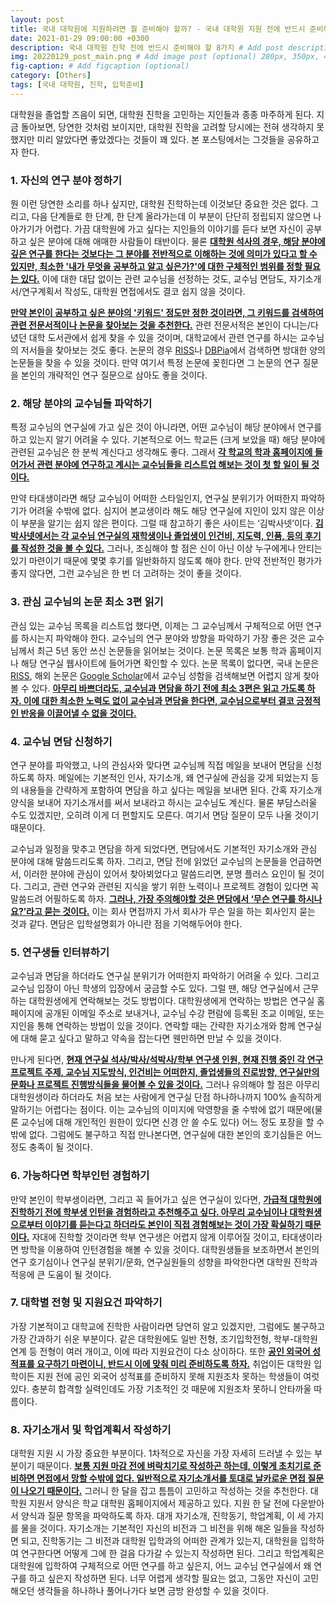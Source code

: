 ```yaml
---
layout: post
title: 국내 대학원에 지원하려면 뭘 준비해야 할까? - 국내 대학원 지원 전에 반드시 준비해야 할 8가지
date: 2021-01-29 09:00:00 +0300
description: 국내 대학원 진학 전에 반드시 준비해야 할 8가지 # Add post description (optional)
img: 20220129_post_main.png # Add image post (optional) 280px, 350px, 470px, 700px, 940px
fig-caption: # Add figcaption (optional)
category: [Others]
tags: [국내 대학원, 진학, 입학준비]
---
```


대학원을 졸업할 즈음이 되면, 대학원 진학을 고민하는 지인들과 종종 마주하게 된다. 지금 돌아보면, 당연한 것처럼 보이지만, 대학원 진학을 고려할 당시에는 전혀 생각하지 못했지만 미리 알았다면 좋았겠다는 것들이 꽤 있다. 본 포스팅에서는 그것들을 공유하고자 한다.<br>

### 1. 자신의 연구 분야 정하기
뭔 이런 당연한 소리를 하나 싶지만, 대학원 진학하는데 이것보단 중요한 것은 없다. 그리고, 다음 단계들로 한 단계, 한 단계 올라가는데 이 부분이 단단히 정립되지 않으면 나아가기가 어렵다. 가끔 대학원에 가고 싶다는 지인들의 이야기를 듣다 보면 자신이 공부하고 싶은 분야에 대해 애매한 사람들이 태반이다. 물론 <ins>**대학원 석사의 경우, 해당 분야에 깊은 연구를 한다는 것보다는 그 분야를 전반적으로 이해하는 것에 의미가 있다고 할 수 있지만, 최소한 '내가 무엇을 공부하고 알고 싶은가?'에 대한 구체적인 범위를 정할 필요는 있다.**</ins> 이에 대한 대답 없이는 관련 교수님을 선정하는 것도, 교수님 면담도, 자기소개서/연구계획서 작성도, 대학원 면접에서도 결코 쉽지 않을 것이다.

<ins>**만약 본인이 공부하고 싶은 분야의 '키워드' 정도만 정한 것이라면, 그 키워드를 검색하여 관련 전문서적이나 논문을 찾아보는 것을 추천한다.**</ins>
관련 전문서적은 본인이 다니는/다녔던 대학 도서관에서 쉽게 찾을 수 있을 것이며, 대학교에서 관련 연구를 하시는 교수님의 저서들을 찾아보는 것도 좋다. 논문의 경우 [RISS](http://www.riss.kr/index.do)나 [DBPia](https://www.dbpia.co.kr/)에서 검색하면 방대한 양의 논문들을 찾을 수 있을 것이다. 만약 여기서 특정 논문에 꽂힌다면 그 논문의 연구 질문을 본인의 개략적인 연구 질문으로 삼아도 좋을 것이다.<br>

### 2. 해당 분야의 교수님들 파악하기
특정 교수님의 연구실에 가고 싶은 것이 아니라면, 어떤 교수님이 해당 분야에서 연구를 하고 있는지 알기 어려울 수 있다. 기본적으로 어느 학교든 (크게 보았을 때) 해당 분야에 관련된 교수님은 한 분씩 계신다고 생각해도 좋다. 그래서 <ins>**각 학교의 학과 홈페이지에 들어가서 관련 분야에 연구하고 계시는 교수님들을 리스트업 해보는 것이 첫 할 일이 될 것이다.**</ins>

만약 타대생이라면 해당 교수님이 어떠한 스타일인지, 연구실 분위기가 어떠한지 파악하기가 어려울 수밖에 없다. 심지어 본교생이라 해도 해당 연구실에 지인이 있지 않은 이상 이 부분을 알기는 쉽지 않은 편이다. 그럴 때 참고하기 좋은 사이트는 ‘김박사넷’이다. <ins>**김박사넷에서는 각 교수님 연구실의 재학생이나 졸업생이 인건비, 지도력, 인품, 등의 후기를 작성한 것을 볼 수 있다.**</ins> 그러나, 조심해야 할 점은 신이 아닌 이상 누구에게나 안티는 있기 마련이기 때문에 몇몇 후기를 일반화하지 않도록 해야 한다. 만약 전반적인 평가가 좋지 않다면, 그런 교수님은 한 번 더 고려하는 것이 좋을 것이다.<br>

### 3. 관심 교수님의 논문 최소 3편 읽기
관심 있는 교수님 목록을 리스트업 했다면, 이제는 그 교수님께서 구체적으로 어떤 연구를 하시는지 파악해야 한다. 교수님의 연구 분야와 방향을 파악하기 가장 좋은 것은 교수님께서 최근 5년 동안 쓰신 논문들을 읽어보는 것이다. 논문 목록은 보통 학과 홈페이지나 해당 연구실 웹사이트에 들어가면 확인할 수 있다. 논문 목록이 없다면, 국내 논문은 [RISS](http://www.riss.kr/index.do), 해외 논문은 [Google Scholar](https://scholar.google.com/)에서 교수님 성함을 검색해보면 어렵지 않게 찾아볼 수 있다. <ins>**아무리 바쁘더라도, 교수님과 면담을 하기 전에 최소 3편은 읽고 가도록 하자. 이에 대한 최소한 노력도 없이 교수님과 면담을 한다면, 교수님으로부터 결코 긍정적인 반응을 이끌어낼 수 없을 것이다.**</ins><br>

### 4. 교수님 면담 신청하기
연구 분야를 파악했고, 나의 관심사와 맞다면 교수님께 직접 메일을 보내어 면담을 신청하도록 하자. 메일에는 기본적인 인사, 자기소개, 왜 연구실에 관심을 갖게 되었는지 등의 내용들을 간략하게 포함하여 면담을 하고 싶다는 메일을 보내면 된다. 간혹 자기소개 양식을 보내어 자기소개서를 써서 보내라고 하시는 교수님도 계신다. 물론 부담스러울 수도 있겠지만, 오히려 이게 더 편할지도 모른다. 여기서 면담 질문이 모두 나올 것이기 때문이다.

교수님과 일정을 맞추고 면담을 하게 되었다면, 면담에서도 기본적인 자기소개와 관심 분야에 대해 말씀드리도록 하자. 그리고, 면담 전에 읽었던 교수님의 논문들을 언급하면서, 이러한 분야에 관심이 있어서 찾아뵈었다고 말씀드리면, 분명 플러스 요인이 될 것이다. 그리고, 관련 연구와 관련된 지식을 쌓기 위한 노력이나 프로젝트 경험이 있다면 꼭 말씀드려 어필하도록 하자. <ins>**그러나, 가장 주의해야할 것은 면담에서 ‘무슨 연구를 하시나요?’라고 묻는 것이다.**</ins> 이는 회사 면접까지 가서 회사가 무슨 일을 하는 회사인지 묻는 것과 같다. 면담은 입학설명회가 아니란 점을 기억해두어야 한다.<br>

### 5. 연구생들 인터뷰하기
교수님과 면담을 하더라도 연구실 분위기가 어떠한지 파악하기 어려울 수 있다. 그리고 교수님 입장이 아닌 학생의 입장에서 궁금할 수도 있다. 그럴 땐, 해당 연구실에서 근무하는 대학원생에게 연락해보는 것도 방법이다. 대학원생에게 연락하는 방법은 연구실 홈페이지에 공개된 이메일 주소로 보내거나, 교수님 수강 편람에 등록된 조교 이메일, 또는 지인을 통해 연락하는 방법이 있을 것이다. 연락할 때는 간략한 자기소개와 함께 연구실에 대해 묻고 싶다고 말하고 약속을 잡는다면 웬만하면 만날 수 있을 것이다.

만나게 된다면, <ins>**현재 연구실 석사/박사/석박사/학부 연구생 인원, 현재 진행 중인 각 연구 프로젝트 주제, 교수님 지도방식, 인건비는 어떠한지, 졸업생들의 진로방향, 연구실만의 문화나 프로젝트 진행방식들을 물어볼 수 있을 것이다.**</ins> 그러나 유의해야 할 점은 아무리 대학원생이라 하더라도 처음 보는 사람에게 연구실 단점 하나하나까지 100% 솔직하게 말하기는 어렵다는 점이다. 이는 교수님의 이미지에 악영향을 줄 수밖에 없기 때문에(물론 교수님에 대해 개인적인 원한이 있다면 신경 안 쓸 수도 있다) 어느 정도 포장을 할 수밖에 없다. 그럼에도 불구하고 직접 만나본다면, 연구실에 대한 본인의 호기심들은 어느 정도 충족이 될 것이다.<br>

### 6. 가능하다면 학부인턴 경험하기
만약 본인이 학부생이라면, 그리고 꼭 들어가고 싶은 연구실이 있다면, <ins>**가급적 대학원에 진학하기 전에 학부생 인턴을 경험하라고 추천해주고 싶다. 아무리 교수님이나 대학원생으로부터 이야기를 듣는다고 하더라도 본인이 직접 경험해보는 것이 가장 확실하기 때문이다.**</ins> 자대에 진학할 것이라면 학부 연구생은 어렵지 않게 이루어질 것이고, 타대생이라면 방학을 이용하여 인턴경험을 해볼 수 있을 것이다. 대학원생들을 보조하면서 본인의 연구 호기심이나 연구실 분위기/문화, 연구실원들의 성향을 파악한다면 대학원 진학과 적응에 큰 도움이 될 것이다.<br>

### 7. 대학별 전형 및 지원요건 파악하기
가장 기본적이고 대학교에 진학한 사람이라면 당연히 알고 있겠지만, 그럼에도 불구하고 가장 간과하기 쉬운 부분이다. 같은 대학원에도 일반 전형, 조기입학전형, 학부-대학원 연계 등 전형이 여러 개이고, 이에 따라 지원요건이 다소 상이하다. 또한 <ins>**공인 외국어 성적표를 요구하기 마련이니, 반드시 이에 맞춰 미리 준비하도록 하자.**</ins> 취업이든 대학원 입학이든 지원 전에 공인 외국어 성적표를 준비하지 못해 지원조차 못하는 학생들이 여럿 있다. 충분히 합격할 실력인데도 가장 기초적인 것 때문에 지원조차 못하니 안타까울 따름이다.<br>

### 8. 자기소개서 및 학업계획서 작성하기
대학원 지원 시 가장 중요한 부분이다. 1차적으로 자신을 가장 자세히 드러낼 수 있는 부분이기 때문이다. <ins>**보통 지원 마감 전에 벼락치기로 작성하곤 하는데, 이렇게 초치기로 준비하면 면접에서 망할 수밖에 없다. 일반적으로 자기소개서를 토대로 날카로운 면접 질문이 나오기 때문이다.**</ins> 그러니 한 달을 잡고 틈틈이 고민하고 작성하는 것을 추천한다. 대학원 지원서 양식은 학교 대학원 홈페이지에서 제공하고 있다. 지원 한 달 전에 다운받아서 양식과 질문 항목을 파악하도록 하자. 대개 자기소개, 진학동기, 학업계획, 이 세 가지를 물을 것이다. 자기소개는 기본적인 자신의 비전과 그 비전을 위해 해온 일들을 작성하면 되고, 진학동기는 그 비전과 대학원 입학과의 어떠한 관계가 있는지, 대학원을 입학하여 연구한다면 어떻게 그에 한 걸음 다가갈 수 있는지 작성하면 된다. 그리고 학업계획은 대학원에 입학하여 구체적으로 어떤 연구를 하고 싶은지, 어느 교수님 연구실에서 왜 연구를 하고 싶은지 작성하면 된다. 너무 어렵게 생각할 필요는 없고, 그동안 자신이 고민해오던 생각들을 하나하나 풀어나가다 보면 금방 완성할 수 있을 것이다.<br>
